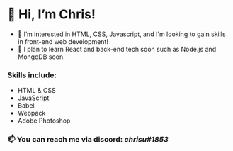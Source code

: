 # 👋 Hi, I’m Chris!
- 👀 I’m interested in HTML, CSS, Javascript, and I'm looking to gain skills in front-end web development!
- 🌱 I plan to learn React and back-end tech soon such as Node.js and MongoDB soon.
### Skills include:
- HTML & CSS
- JavaScript
- Babel
- Webpack
- Adobe Photoshop 
### 📫 You can reach me via discord: ***chrisu#1853***

